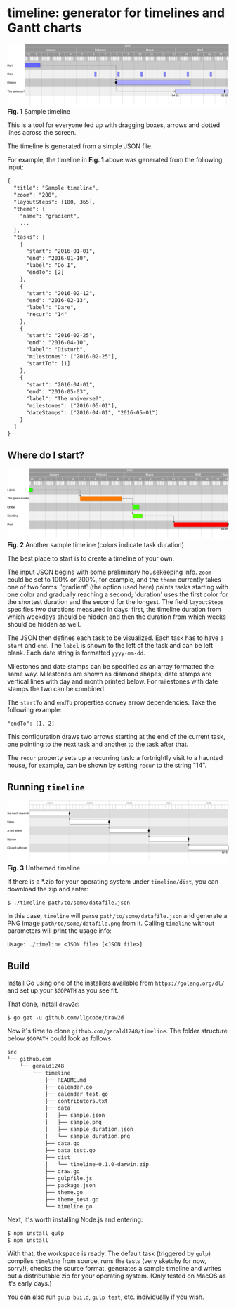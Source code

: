 timeline: generator for timelines and Gantt charts
==================================================

![Sample timeline](data/sample.png?raw=true "Sample timeline")
**Fig. 1** Sample timeline

This is a tool for everyone fed up with dragging boxes, arrows and dotted lines across the screen.

The timeline is generated from a simple JSON file.

For example, the timeline in **Fig. 1** above was generated from the following input:
```
{
  "title": "Sample timeline",
  "zoom": "200",
  "layoutSteps": [180, 365],
  "theme": {
    "name": "gradient",
    ... 
  },
  "tasks": [
    {
      "start": "2016-01-01",
      "end": "2016-01-10",
      "label": "Do I",
      "endTo": [2]
    },
    {
      "start": "2016-02-12",
      "end": "2016-02-13",
      "label": "Dare",
      "recur": "14"
    },
    {
      "start": "2016-02-25",
      "end": "2016-04-10",
      "label": "Disturb",
      "milestones": ["2016-02-25"],
      "startTo": [1]
    },
    {
      "start": "2016-04-01",
      "end": "2016-05-03",
      "label": "The universe?",
      "milestones": ["2016-05-01"],
      "dateStamps": ["2016-04-01", "2016-05-01"]
    }
  ]
}
```

Where do I start?
-----------------
![Another sample timeline](data/sample_duration.png?raw=true "Another sample timeline")
**Fig. 2** Another sample timeline (colors indicate task duration)

The best place to start is to create a timeline of your own.

The input JSON begins with some preliminary housekeeping info. `zoom` could be set to 100% or 200%, for example, and the `theme` currently takes one of two forms: 'gradient' (the option used here) paints tasks starting with one color and gradually reaching a second; 'duration' uses the first color for the shortest duration and the second for the longest. The field `layoutSteps` specifies two durations measured in days: first, the timeline duration from which weekdays should be hidden and then the duration from which weeks should be hidden as well.

The JSON then defines each task to be visualized. Each task has to have a `start` and `end`. The `label` is shown to the left of the task and can be left blank. Each date string is formatted `yyyy-mm-dd`.

Milestones and date stamps can be specified as an array formatted the same way. Milestones are shown as diamond shapes; date stamps are vertical lines with day and month printed below. For milestones with date stamps the two can be combined.

The `startTo` and `endTo` properties convey arrow dependencies. Take the following example:
```
"endTo": [1, 2]
```
This configuration draws two arrows starting at the end of the current task, one pointing to the next task and another to the task after that.

The `recur` property sets up a recurring task: a fortnightly visit to a haunted house, for example, can be shown by setting `recur` to the string "14".

Running `timeline`
------------------
![Unthemed sample timeline](data/sample_unthemed.png?raw=true "Unthemed sample timeline")
**Fig. 3** Unthemed timeline

If there is a *.zip for your operating system under `timeline/dist`, you can download the zip and enter:
```
$ ./timeline path/to/some/datafile.json
```
In this case, `timeline` will parse `path/to/some/datafile.json` and generate a PNG image `path/to/some/datafile.png` from it. Calling `timeline` without parameters will print the usage info:
```
Usage: ./timeline <JSON file> [<JSON file>]
```

Build
-----
Install Go using one of the installers available from `https://golang.org/dl/` and set up your `$GOPATH` as you see fit.

That done, install `draw2d`:

```
$ go get -u github.com/llgcode/draw2d
```

Now it's time to clone `github.com/gerald1248/timeline`. The folder structure below `$GOPATH` could look as follows:
```
src
└── github.com
    └── gerald1248
        └── timeline
            ├── README.md
            ├── calendar.go
            ├── calendar_test.go
            ├── contributors.txt
            ├── data
            │   ├── sample.json
            │   ├── sample.png
            │   ├── sample_duration.json
            │   └── sample_duration.png
            ├── data.go
            ├── data_test.go
            ├── dist
            │   └── timeline-0.1.0-darwin.zip
            ├── draw.go
            ├── gulpfile.js
            ├── package.json
            ├── theme.go
            ├── theme_test.go
            └── timeline.go
```

Next, it's worth installing Node.js and entering:
```
$ npm install gulp
$ npm install
```
With that, the workspace is ready. The default task (triggered by `gulp`) compiles `timeline` from source, runs the tests (very sketchy for now, sorry!), checks the source format, generates a sample timeline and writes out a distributable zip for your operating system. (Only tested on MacOS as it's early days.)

You can also run `gulp build`, `gulp test`, etc. individually if you wish.

